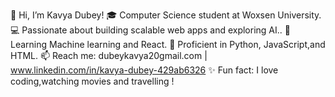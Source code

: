 👋 Hi, I’m Kavya Dubey!
🎓 Computer Science student at Woxsen University.
💻 Passionate about building scalable web apps and exploring AI..
🌱 Learning Machine learning and React.
🔧 Proficient in Python, JavaScript,and HTML.
📫 Reach me: dubeykavya20gmail.com | www.linkedin.com/in/kavya-dubey-429ab6326
✨ Fun fact: I love coding,watching movies and travelling !
